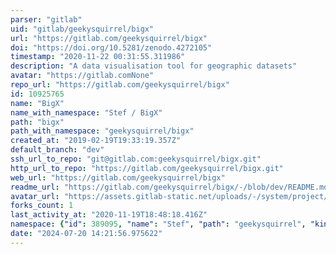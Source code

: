 ```yaml
---
parser: "gitlab"
uid: "gitlab/geekysquirrel/bigx"
url: "https://gitlab.com/geekysquirrel/bigx"
doi: "https://doi.org/10.5281/zenodo.4272105"
timestamp: "2020-11-22 00:31:55.311986"
description: "A data visualisation tool for geographic datasets"
avatar: "https://gitlab.comNone"
repo_url: "https://gitlab.com/geekysquirrel/bigx"
id: 10925765
name: "BigX"
name_with_namespace: "Stef / BigX"
path: "bigx"
path_with_namespace: "geekysquirrel/bigx"
created_at: "2019-02-19T19:33:19.357Z"
default_branch: "dev"
ssh_url_to_repo: "git@gitlab.com:geekysquirrel/bigx.git"
http_url_to_repo: "https://gitlab.com/geekysquirrel/bigx.git"
web_url: "https://gitlab.com/geekysquirrel/bigx"
readme_url: "https://gitlab.com/geekysquirrel/bigx/-/blob/dev/README.md"
avatar_url: "https://assets.gitlab-static.net/uploads/-/system/project/avatar/10925765/bigx.png"
forks_count: 1
last_activity_at: "2020-11-19T18:48:18.416Z"
namespace: {"id": 389095, "name": "Stef", "path": "geekysquirrel", "kind": "user", "full_path": "geekysquirrel", "parent_id": null, "avatar_url": "/uploads/-/system/user/avatar/332603/avatar.png", "web_url": "https://gitlab.com/geekysquirrel"}
date: "2024-07-20 14:21:56.975622"
---
```


